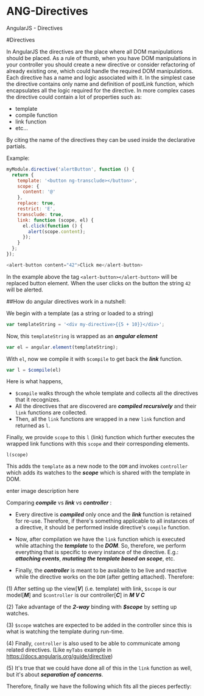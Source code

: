 # ANG-Directives
AngularJS - Directives

#Directives

In AngularJS the directives are the place where all DOM manipulations should be placed. As a rule of thumb, when you have DOM manipulations in your controller you should create a new directive or consider refactoring of already existing one, which could handle the required DOM manipulations. Each directive has a name and logic associated with it. In the simplest case the directive contains only name and definition of postLink function, which encapsulates all the logic required for the directive. In more complex cases the directive could contain a lot of properties such as:

- template
- compile function
- link function
- etc...

By citing the name of the directives they can be used inside the declarative partials.

Example:

```javascript
myModule.directive('alertButton', function () {
  return {
    template: '<button ng-transclude></button>',
    scope: {
      content: '@'
    },
    replace: true,
    restrict: 'E',
    transclude: true,
    link: function (scope, el) {
      el.click(function () {
        alert(scope.content);
      });
    }
  };
});
```

```javascript
<alert-button content="42">Click me</alert-button>
```

In the example above the tag ```<alert-button></alert-button>``` will be replaced button element. When the user clicks on the button the string ```42``` will be alerted.

##How do angular directives work in a nutshell:

We begin with a template (as a string or loaded to a string)

```javascript
var templateString = '<div my-directive>{{5 + 10}}</div>';
```

Now, this ```templateString``` is wrapped as an ***angular element***

```javascript
var el = angular.element(templateString);
```

With ```el```, now we compile it with ```$compile``` to get back the ***link*** function.

```javascript
var l = $compile(el)
```

Here is what happens,
- ```$compile``` walks through the whole template and collects all the directives that it recognizes.
- All the directives that are discovered are ***compiled recursively*** and their ```link``` functions are collected.
- Then, all the ```link``` functions are wrapped in a new ```link``` function and returned as ```l```.

Finally, we provide ```scope``` to this ```l``` (link) function which further executes the wrapped link functions with this ```scope``` and their corresponding elements.

```l(scope)```

This adds the ```template``` as a new node to the ```DOM``` and invokes ```controller``` which adds its watches to the ***scope*** which is shared with the template in DOM.

enter image description here

Comparing ***compile*** vs ***link*** vs ***controller*** :

- Every directive is ***compiled*** only once and the ***link*** function is retained for re-use. Therefore, if there's something applicable to all instances of a directive, it should be performed inside directive's ```compile``` function.

- Now, after compilation we have the ```link``` function which is executed while attaching the ***template*** to the ***DOM***. So, therefore, we perform everything that is specific to every instance of the directive. E.g.: ***attaching events***, ***mutating the template based on scope***, etc.

- Finally, the ***controller*** is meant to be available to be live and reactive while the directive works on the ```DOM``` (after getting attached). Therefore:

(1) After setting up the view[***V***] (i.e. template) with link, ```$scope``` is our model[***M***] and ```$controller``` is our controller[***C***] in ***M V C***

(2) Take advantage of the ***2-way*** binding with ***$scope*** by setting up watches.

(3) ```$scope``` watches are expected to be added in the controller since this is what is watching the template during run-time.

(4) Finally, ```controller``` is also used to be able to communicate among related directives. (Like ```myTabs``` example in https://docs.angularjs.org/guide/directive)

(5) It's true that we could have done all of this in the ```link``` function as well, but it's about ***separation of concerns***.

Therefore, finally we have the following which fits all the pieces perfectly:


